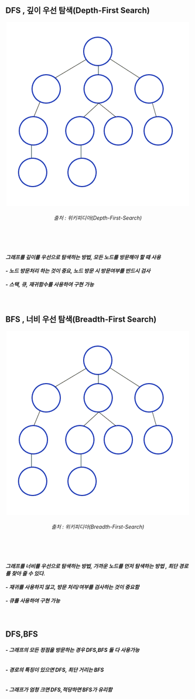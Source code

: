 <h2> DFS , 깊이 우선 탐색(Depth-First Search)</h2>

<div align="center">
<img src="https://github.com/kimTH65/cs/blob/main/dfs_bfs/Depth-First-Search.gif">
<h6>출처 : 위키피디아(Depth-First-Search)</h6>
</div>

<br><br>
<h5>그래프를 깊이를 우선으로 탐색하는 방법, 모든 노드를 방문해야 할 때 사용
<br><br> - 노드 방문처리 하는 것이 중요, 노드 방문 시 방문여부를 반드시 검사
<br><br> - 스택, 큐, 재귀함수를 사용하여 구현 가능</h5>         

<br>
<h2> BFS , 너비 우선 탐색(Breadth-First Search)</h2>
<div align="center">
<img src="https://github.com/kimTH65/cs/blob/main/dfs_bfs/Breadth-First-Search.gif">
<h6>출처 : 위키피디아(Breadth-First-Search)</h6>
</div>

<br><br>
<h5>그래프를 너비를 우선으로 탐색하는 방법, 가까운 노드를 먼저 탐색하는 방법 , 최단 경로를 찾아 줄 수 있다.
<br><br> - 재귀를 사용하지 않고, 방문 처리/여부를 검사하는 것이 중요함 
<br><br> - 큐를 사용하여 구현 가능</h5>           

<br>
<h2> DFS,BFS </h2>
<h5> - 그래프의 모든 정점을 방문하는 경우 DFS,BFS 둘 다 사용가능
<br><br><br> - 경로의 특징이 있으면 DFS, 최단 거리는 BFS
<br><br><br> - 그래프가 엄청 크면 DFS,적당하면 BFS가 유리함</h5>           

